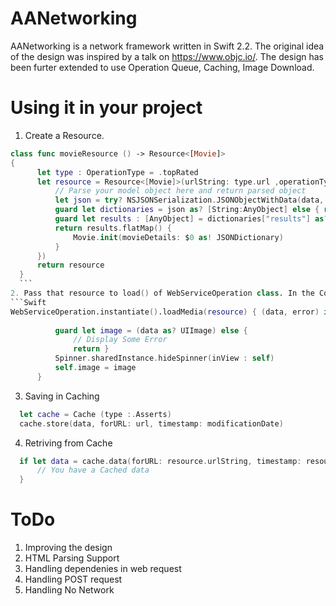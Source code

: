 # AANetworking

AANetworking is a network framework written in Swift 2.2. The original idea of the design was inspired by a talk on https://www.objc.io/. The design has been furter extended to use Operation Queue, Caching, Image Download.

# Using it in your project
1. Create a Resource.
    
  ```Swift
  class func movieResource () -> Resource<[Movie]> 
  {
        let type : OperationType = .topRated
        let resource = Resource<[Movie]>(urlString: type.url ,operationType : type, parse: { data in
            // Parse your model object here and return parsed object
            let json = try? NSJSONSerialization.JSONObjectWithData(data, options: [])
            guard let dictionaries = json as? [String:AnyObject] else { return nil }
            guard let results : [AnyObject] = dictionaries["results"] as? [AnyObject] else { return nil }
            return results.flatMap() {
                Movie.init(movieDetails: $0 as! JSONDictionary)
            }
        })
        return resource
    }
    ```
2. Pass that resource to load() of WebServiceOperation class. In the Completion Handler you will either get data or error.
  ```Swift
  WebServiceOperation.instantiate().loadMedia(resource) { (data, error) in
            
            guard let image = (data as? UIImage) else {
                // Display Some Error
                return }
            Spinner.sharedInstance.hideSpinner(inView : self)
            self.image = image
        }
  ```
3. Saving in Caching 
```Swift
  let cache = Cache (type :.Asserts)
  cache.store(data, forURL: url, timestamp: modificationDate)
```
4. Retriving from Cache
```Swift
  if let data = cache.data(forURL: resource.urlString, timestamp: resource.modificationDate) {
      // You have a Cached data 
  }
```
# ToDo
1. Improving the design
2. HTML Parsing Support
3. Handling dependenies in web request
4. Handling POST request
5. Handling No Network




